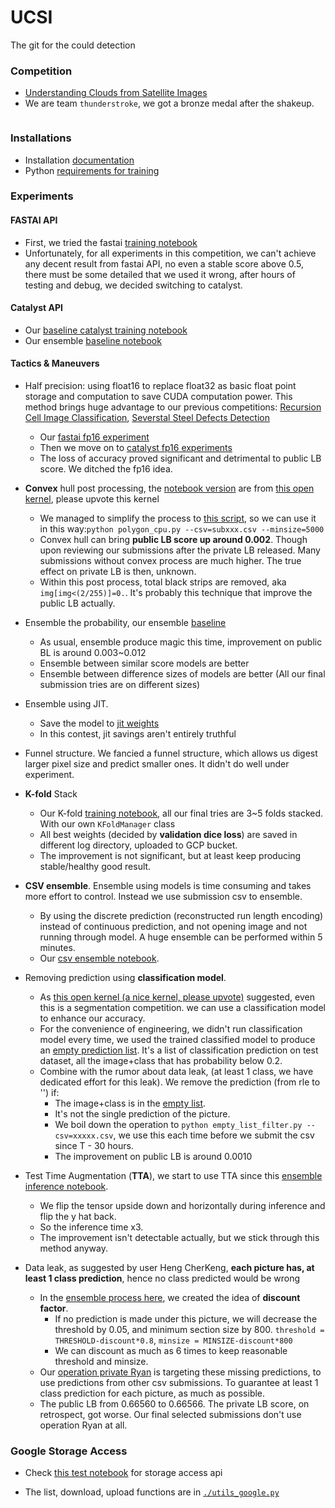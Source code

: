 # UCSI
The git for the could detection

### Competition
* [Understanding Clouds from Satellite Images](https://www.kaggle.com/c/understanding_cloud_organization)
* We are team ```thunderstroke```, we got a bronze medal after the shakeup.

<img src="https://camo.githubusercontent.com/e9a8db6313cab9fb275ee5f7d8387ab81508a9fc/68747470733a2f2f692e696d6775722e636f6d2f454f767a356b642e706e67" alt="" data-canonical-src="https://i.imgur.com/EOvz5kd.png">

### Installations
* Installation [documentation](doc/INSTALL.md)
* Python [requirements for training](requirements.txt)

### Experiments

#### **FASTAI** API
* First, we tried the fastai [training notebook](train_fastai_nofunnel.ipynb)
* Unfortunately, for all experiments in this competition, we can't achieve any decent result from fastai API, no even a stable score above 0.5, there must be some detailed that we used it wrong, after hours of testing and debug, we decided switching to catalyst.

#### **Catalyst** API
* Our [baseline catalyst training notebook](catalyst_train_newinf.ipynb)
* Our ensemble [baseline notebook](https://github.com/iofthetiger/ucsi/blob/master/catalyst_ensemble.ipynb)

#### Tactics & Maneuvers
* Half precision: using float16 to replace float32 as basic float point storage and computation to save CUDA computation power. This method brings huge advantage to our previous competitions: [Recursion Cell Image Classification](https://github.com/raynardj/python4ml/tree/master/experiments/rcic), [Severstal Steel Defects Detection](https://github.com/raynardj/ssdd)
    * Our [fastai fp16 experiment](unet_fpn_train_fp16_fastai.ipynb)
    * Then we move on to [catalyst fp16 experiments](ref_b5_fp18.ipynb)
    * The loss of accuracy proved significant and detrimental to public LB score. We ditched the fp16 idea.

* **Convex** hull post processing, the [notebook version](polygon_cpu.ipynb) are from [this open kernel](https://www.kaggle.com/ratthachat/cloud-convexhull-polygon-postprocessing-no-gpu), please upvote this kernel
    * We managed to simplify the process to [this script](https://github.com/iofthetiger/ucsi/blob/master/polygon_cpu.py), so we can use it in this way:```python polygon_cpu.py --csv=subxxx.csv --minsize=5000```
    * Convex hull can bring **public LB score up around 0.002**. Though upon reviewing our submissions after the private LB released. Many submissions without convex process are much higher. The true effect on private LB is then, unknown.
    * Within this post process, total black strips are removed, aka ```img[img<(2/255)]=0.```. It's probably this technique that improve the public LB actually.

* Ensemble the probability, our ensemble [baseline](catalyst_ensemble.ipynb)
    * As usual, ensemble produce magic this time, improvement on public BL is around 0.003~0.012
    * Ensemble between similar score models are better
    * Ensemble between difference sizes of models are better (All our final submission tries are on different sizes)

* Ensemble using JIT.
    * Save the model to [jit weights](le_jit.ipynb)
    * In this contest, jit savings aren't entirely truthful

* Funnel structure. We fancied a funnel structure, which allows us digest larger pixel size and predict smaller ones. It didn't do well under experiment.

* **K-fold** Stack
    * Our K-fold [training notebook](catalyst_train_kfold.ipynb), all our final tries are 3~5 folds stacked. With our own ```KFoldManager``` class
    * All best weights (decided by **validation dice loss**) are saved in different log directory, uploaded to GCP bucket.
    * The improvement is not significant, but at least keep producing stable/healthy good result.

* **CSV ensemble**. Ensemble using models is time consuming and takes more effort to control. Instead we use submission csv to ensemble.
    * By using the discrete prediction (reconstructed run length encoding) instead of continuous prediction, and not opening image and not running through model. A huge ensemble can be performed within 5 minutes.
    * Our [csv ensemble notebook](ensemble-from-csv).

* Removing prediction using **classification model**.
    * As [this open kernel (a nice kernel, please upvote)](https://www.kaggle.com/mobassir/keras-efficientnetb2-for-classifying-cloud) suggested, even this is a segmentation competition. we can use a classification model to enhance our accuracy.
    * For the convenience of engineering, we didn't run classification model every time, we used the trained classified model to produce an [empty prediction list](empty_list.csv). It's a list of classification prediction on test dataset, all the image+class that has probability below 0.2.
    * Combine with the rumor about data leak, (at least 1 class, we have dedicated effort for this leak). We remove the prediction (from rle to '') if:
        * The image+class is in the [empty list](empty_list.csv).
        * It's not the single prediction of the picture.
        * We boil down the operation to ```python empty_list_filter.py --csv=xxxxx.csv```, we use this each time before we submit the csv since T - 30 hours.
        * The improvement on public LB is around 0.0010

* Test Time Augmentation (**TTA**), we start to use TTA since this [ensemble inference notebook](https://github.com/iofthetiger/ucsi/blob/master/catalyst_ensemble_v3_tta.ipynb).
    * We flip the tensor upside down and horizontally during inference and flip the y hat back.
    * So the inference time x3.
    * The improvement isn't detectable actually, but we stick through this method anyway.

* Data leak, as suggested by user Heng CherKeng, **each picture has, at least 1 class prediction**, hence no class predicted would be wrong
    * In the [ensemble process here](https://github.com/iofthetiger/ucsi/blob/master/catalyst_ensemble_v4_dataleak.ipynb), we created the idea of **discount factor**.
        * If no prediction is made under this picture, we will decrease the threshold by 0.05, and minimum section size by 800. ```threshold = THRESHOLD-discount*0.8```, ```minsize = MINSIZE-discount*800```
        * We can discount as much as 6 times to keep reasonable threshold and minsize.
    * Our [operation private Ryan](csv_safenet.ipynb) is targeting these missing predictions, to use predictions from other csv submissions. To guarantee at least 1 class prediction for each picture, as much as possible.
    * The public LB from 0.66560 to 0.66566. The private LB score, on retrospect, got worse. Our final selected submissions don't use operation Ryan at all.

### Google Storage Access

* Check [this test notebook](google_storage_test.ipynb) for storage access api

* The list, download, upload functions are in [```./utils_google.py```](utils_google.py)
